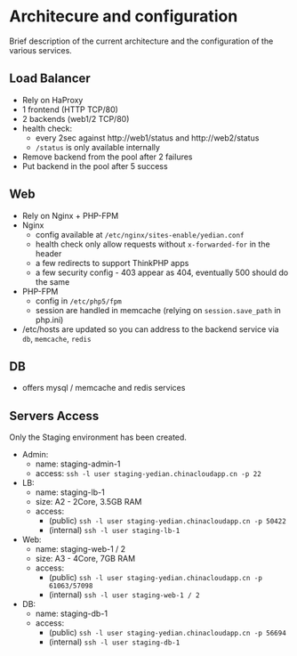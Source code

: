 # Architecure and configuration

Brief description of the current architecture and the configuration of the various services.

## Load Balancer

- Rely on HaProxy
- 1 frontend (HTTP TCP/80)
- 2 backends (web1/2 TCP/80)
- health check: 
  - every 2sec against http://web1/status and http://web2/status
  - `/status` is only available internally
- Remove backend from the pool after 2 failures
- Put backend in the pool after 5 success

## Web

- Rely on Nginx + PHP-FPM
- Nginx 
  - config available at `/etc/nginx/sites-enable/yedian.conf`
  - health check only allow requests without `x-forwarded-for` in the header
  - a few redirects to support ThinkPHP apps
  - a few security config - 403 appear as 404, eventually 500 should do the same
- PHP-FPM 
  - config in `/etc/php5/fpm`
  - session are handled in memcache (relying on `session.save_path` in php.ini)
- /etc/hosts are updated so you can address to the backend service via `db`, `memcache`, `redis`

## DB

- offers mysql / memcache and redis services

##

## Servers Access

Only the Staging environment has been created.

- Admin:
  - name: staging-admin-1 
  - access: `ssh -l user staging-yedian.chinacloudapp.cn -p 22`
- LB: 
  - name: staging-lb-1
  - size: A2 - 2Core, 3.5GB RAM
  - access: 
    - (public) `ssh -l user staging-yedian.chinacloudapp.cn -p 50422`
    - (internal) `ssh -l user staging-lb-1`
- Web:
  - name: staging-web-1 / 2 
  - size: A3 - 4Core, 7GB RAM
  - access: 
    - (public) `ssh -l user staging-yedian.chinacloudapp.cn -p 61063/57098`
    - (internal) `ssh -l user staging-web-1 / 2`
- DB:
  - name: staging-db-1
  - access: 
    - (public) `ssh -l user staging-yedian.chinacloudapp.cn -p 56694`
    - (internal) `ssh -l user staging-db-1`
